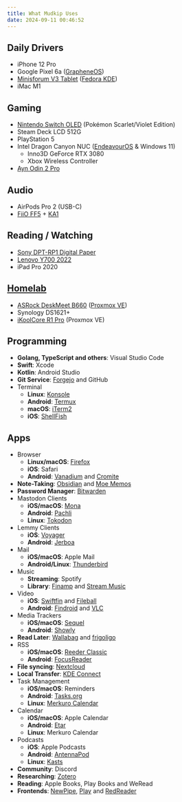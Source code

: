 ```yaml
---
title: What Mudkip Uses
date: 2024-09-11 00:46:52
---
```


## Daily Drivers

- iPhone 12 Pro
- Google Pixel 6a ([GrapheneOS](https://grapheneos.org/))
- [Minisforum V3 Tablet](https://mudkip.me/2024/04/14/A-Brief-Review-of-the-Minisforum-V3-AMD-Tablet/) ([Fedora KDE](https://fedoraproject.org/spins/kde/))
- iMac M1

## Gaming

- [Nintendo Switch OLED](https://www.nintendo.com/us/store/products/nintendo-switch-oled-model-pokemon-scarlet-pokemon-violet/) (Pokémon Scarlet/Violet Edition)
- Steam Deck LCD 512G
- PlayStation 5
- Intel Dragon Canyon NUC ([EndeavourOS](https://mudkip.me/2024/03/28/Notes-on-EndeavourOS/) & Windows 11)
	- Inno3D GeForce RTX 3080
	- Xbox Wireless Controller
- [Ayn Odin 2 Pro](https://www.ayntec.com/products/odin-2)

## Audio

- AirPods Pro 2 (USB-C)
- [FiiO FF5](https://www.fiio.com/FF5) + [KA1](https://www.fiio.com/ka1)

## Reading / Watching

- [Sony DPT-RP1 Digital Paper](https://www.sony.com/en/SonyInfo/design/stories/DPT-RP1/)
- [Lenovo Y700 2022](https://mudkip.me/2024/02/28/Spiritual-Successor-to-the-Google-Nexus-7/)
- iPad Pro 2020

## [Homelab](https://mudkip.me/2024/01/31/My-2023-Homelab-Setup/)

- [ASRock DeskMeet B660](https://www.asrock.com/Nettop/Intel/DeskMeet%20B660%20Series/index.asp) ([Proxmox VE](https://www.proxmox.com/en/proxmox-virtual-environment/overview))
- Synology DS1621+
- [iKoolCore R1 Pro](https://www.ikoolcore.com/products/ikoolcore-r1-pro) (Proxmox VE)

## Programming

- **Golang, TypeScript and others**: Visual Studio Code
- **Swift**: Xcode
- **Kotlin**: Android Studio
- **Git Service**: [Forgejo](https://forgejo.org/) and GitHub
- Terminal
    - **Linux**: [Konsole](https://konsole.kde.org/)
    - **Android**: [Termux](https://f-droid.org/en/packages/com.termux/)
    - **macOS**: [iTerm2](https://iterm2.com/)
    - **iOS**: [ShellFish](https://shellfishapp.com/)

## Apps

- Browser
	- **Linux/macOS**: [Firefox](https://www.mozilla.org/en-US/firefox/)
	- **iOS**: Safari
	- **Android**: [Vanadium](https://github.com/GrapheneOS/Vanadium) and [Cromite](https://github.com/uazo/cromite)
- **Note-Taking**: [Obsidian](https://obsidian.md/) and [Moe Memos](https://memos.moe/)
- **Password Manager**: [Bitwarden](https://bitwarden.com/)
- Mastodon Clients
	- **iOS/macOS**: [Mona](https://geo.itunes.apple.com/app/id1659154653)
	- **Android**: [Pachli](https://f-droid.org/packages/app.pachli/)
	- **Linux**: [Tokodon](https://apps.kde.org/tokodon/)
- Lemmy Clients
	- **iOS**: [Voyager](https://apps.apple.com/us/app/voyager-for-lemmy/id6451429762)
	- **Android**: [Jerboa](https://f-droid.org/en/packages/com.jerboa/)
- Mail
	- **iOS/macOS**: Apple Mail
	- **Android/Linux**: [Thunderbird](https://www.thunderbird.net/)
- Music
	- **Streaming**: Spotify
	- **Library**: [Finamp](https://github.com/jmshrv/finamp) and [Stream Music](https://apps.apple.com/us/app/stream-music-enjoy-music/id6449966496)
- Video
	- **iOS**: [Swiftfin](https://apps.apple.com/us/app/swiftfin/id1604098728) and [Fileball](https://apps.apple.com/us/app/fileball/id1558391784)
	- **Android**: [Findroid](https://github.com/jarnedemeulemeester/findroid) and [VLC](https://f-droid.org/en/packages/org.videolan.vlc/)
- Media Trackers
	- **iOS/macOS**: [Sequel](https://apps.apple.com/us/app/sequel-media-tracker/id1630746993)
	- **Android**: [Showly](https://github.com/michaldrabik/showly-2.0)
- **Read Later**: [Wallabag](https://wallabag.org/) and [frigoligo](https://github.com/casimir/frigoligo)
- RSS
	- **iOS/macOS**: [Reeder Classic](https://reeder.app/classic/)
	- **Android**: [FocusReader](https://play.google.com/store/apps/details?id=allen.town.focus.reader)
- **File syncing**: [Nextcloud](https://nextcloud.com/)
- **Local Transfer**: [KDE Connect](https://kdeconnect.kde.org/)
- Task Management
	- **iOS/macOS**: Reminders
	- **Android**: [Tasks.org](https://tasks.org/)
	- **Linux**: [Merkuro Calendar](https://apps.kde.org/merkuro.calendar/)
- Calendar
	- **iOS/macOS**: Apple Calendar
	- **Android**: [Etar](https://f-droid.org/packages/ws.xsoh.etar/)
	- **Linux**: Merkuro Calendar
- Podcasts
	- **iOS**: Apple Podcasts
	- **Android**: [AntennaPod](https://antennapod.org/)
	- **Linux**: [Kasts](https://apps.kde.org/kasts/)
- **Community**: Discord
- **Researching**: [Zotero](https://www.zotero.org/)
- **Reading**: Apple Books, Play Books and WeRead
- **Frontends**: [NewPipe](https://github.com/TeamNewPipe/NewPipe), [Play](https://apps.apple.com/us/app/play-save-videos-watch-later/id1596506190) and [RedReader](https://github.com/QuantumBadger/RedReader)
